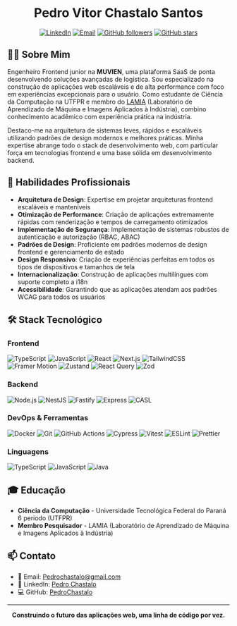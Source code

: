 <div align="center">

# Pedro Vitor Chastalo Santos

[![LinkedIn](https://img.shields.io/badge/LinkedIn-Pedro%20Chastalo-0077B5?style=for-the-badge&logo=linkedin)](https://www.linkedin.com/in/pedro-chastalo/)
[![Email](https://img.shields.io/badge/Email-Pedrochastalo%40gmail.com-D14836?style=for-the-badge&logo=gmail)](mailto:Pedrochastalo@gmail.com)
[![GitHub followers](https://img.shields.io/github/followers/PedroChastalo?style=for-the-badge&logo=github)](https://github.com/PedroChastalo)
[![GitHub stars](https://img.shields.io/github/stars/PedroChastalo?style=for-the-badge&logo=github)](https://github.com/PedroChastalo)

</div>

## 👨‍💻 Sobre Mim

Engenheiro Frontend junior na **MUVIEN**, uma plataforma SaaS de ponta desenvolvendo soluções avançadas de logística. Sou especializado na construção de aplicações web escaláveis e de alta performance com foco em experiências excepcionais para o usuário. Como estudante de Ciência da Computação na UTFPR e membro do [LAMIA](https://www.lamia-edu.com/) (Laboratório de Aprendizado de Máquina e Imagens Aplicados à Indústria), combino conhecimento acadêmico com experiência prática na indústria.

Destaco-me na arquitetura de sistemas leves, rápidos e escaláveis utilizando padrões de design modernos e melhores práticas. Minha expertise abrange todo o stack de desenvolvimento web, com particular força em tecnologias frontend e uma base sólida em desenvolvimento backend.

## 🚀 Habilidades Profissionais

- **Arquitetura de Design**: Expertise em projetar arquiteturas frontend escaláveis e manteníveis
- **Otimização de Performance**: Criação de aplicações extremamente rápidas com renderização e tempos de carregamento otimizados
- **Implementação de Segurança**: Implementação de sistemas robustos de autenticação e autorização (RBAC, ABAC)
- **Padrões de Design**: Proficiente em padrões modernos de design frontend e gerenciamento de estado
- **Design Responsivo**: Criação de experiências perfeitas em todos os tipos de dispositivos e tamanhos de tela
- **Internacionalização**: Construção de aplicações multilíngues com suporte completo a i18n
- **Acessibilidade**: Garantindo que as aplicações atendam aos padrões WCAG para todos os usuários

## 🛠️ Stack Tecnológico

### Frontend

![TypeScript](https://img.shields.io/badge/TypeScript-3178C6?style=for-the-badge&logo=typescript&logoColor=white)
![JavaScript](https://img.shields.io/badge/JavaScript-F7DF1E?style=for-the-badge&logo=javascript&logoColor=black)
![React](https://img.shields.io/badge/React-61DAFB?style=for-the-badge&logo=react&logoColor=black)
![Next.js](https://img.shields.io/badge/Next.js-000000?style=for-the-badge&logo=next.js&logoColor=white)
![TailwindCSS](https://img.shields.io/badge/Tailwind_CSS-38B2AC?style=for-the-badge&logo=tailwind-css&logoColor=white)
![Framer Motion](https://img.shields.io/badge/Framer_Motion-0055FF?style=for-the-badge&logo=framer&logoColor=white)
![Zustand](https://img.shields.io/badge/Zustand-000000?style=for-the-badge&logo=react&logoColor=white)
![React Query](https://img.shields.io/badge/React_Query-FF4154?style=for-the-badge&logo=react-query&logoColor=white)
![Zod](https://img.shields.io/badge/Zod-3068B7?style=for-the-badge&logo=typescript&logoColor=white)

### Backend

![Node.js](https://img.shields.io/badge/Node.js-339933?style=for-the-badge&logo=node.js&logoColor=white)
![NestJS](https://img.shields.io/badge/NestJS-E0234E?style=for-the-badge&logo=nestjs&logoColor=white)
![Fastify](https://img.shields.io/badge/Fastify-000000?style=for-the-badge&logo=fastify&logoColor=white)
![Express](https://img.shields.io/badge/Express-000000?style=for-the-badge&logo=express&logoColor=white)
![CASL](https://img.shields.io/badge/CASL-5A29E4?style=for-the-badge&logo=auth0&logoColor=white)

### DevOps & Ferramentas

![Docker](https://img.shields.io/badge/Docker-2496ED?style=for-the-badge&logo=docker&logoColor=white)
![Git](https://img.shields.io/badge/Git-F05032?style=for-the-badge&logo=git&logoColor=white)
![GitHub Actions](https://img.shields.io/badge/GitHub_Actions-2088FF?style=for-the-badge&logo=github-actions&logoColor=white)
![Cypress](https://img.shields.io/badge/Cypress-17202C?style=for-the-badge&logo=cypress&logoColor=white)
![Vitest](https://img.shields.io/badge/Vitest-6E9F18?style=for-the-badge&logo=vitest&logoColor=white)
![ESLint](https://img.shields.io/badge/ESLint-4B32C3?style=for-the-badge&logo=eslint&logoColor=white)
![Prettier](https://img.shields.io/badge/Prettier-F7B93E?style=for-the-badge&logo=prettier&logoColor=black)

### Linguagens

![TypeScript](https://img.shields.io/badge/TypeScript-3178C6?style=for-the-badge&logo=typescript&logoColor=white)
![JavaScript](https://img.shields.io/badge/JavaScript-F7DF1E?style=for-the-badge&logo=javascript&logoColor=black)
![Java](https://img.shields.io/badge/Java-007396?style=for-the-badge&logo=java&logoColor=white)

## 🎓 Educação

- **Ciência da Computação** - Universidade Tecnológica Federal do Paraná 6 periodo (UTFPR)
- **Membro Pesquisador** - LAMIA (Laboratório de Aprendizado de Máquina e Imagens Aplicados à Indústria)

## 📫 Contato

- 📧 Email: [Pedrochastalo@gmail.com](mailto:Pedrochastalo@gmail.com)
- 🔗 LinkedIn: [Pedro Chastalo](https://www.linkedin.com/in/pedro-chastalo/)
- 💻 GitHub: [PedroChastalo](https://github.com/PedroChastalo)

---

<div align="center">

**Construindo o futuro das aplicações web, uma linha de código por vez.**

</div>
